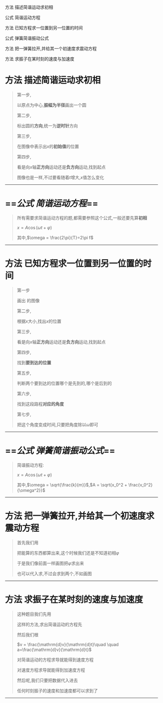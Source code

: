 方法 描述简谐运动求初相

公式 简谐运动方程

方法 已知方程求一位置到另一位置的时间

公式 弹簧简谐振动公式

方法 把一弹簧拉开,并给其一个初速度求震动方程

方法 求振子在某时刻的速度与加速度

# 方法 描述简谐运动求初相

> 第一步,
> 
> 以原点为中心,**振幅为半径**画出一个圆
> 
> 第二步,
> 
> 标出圆的**方向**,统一为**逆时针**方向
> 
> 第三步,
> 
> 在图像中表示出$x$﻿的**初始值**的位置
> 
> 第四步,
> 
> 看是向$x$﻿轴**正方向**运动还是**负方向**运动,找到起点
> 
>   
> 
> 图像也是一样,不过要看随着$t$﻿增大,$x$﻿值怎么变化

---

# ==_**公式 简谐运动方程**_==

> 所有需要求简谐运动方程的题,都需要参照这个公式,一般还要先算**初相**
> 
> $x = A\cos{(\omega t + \varphi)}$
> 
> 其中,$\omega = \frac{2\pi}{T}=2\pi f$﻿

---

# 方法 已知方程求一位置到另一位置的时间

> 第一步
> 
> 画出 的图像
> 
> 第二步,
> 
> 根据$x$﻿大小,找出$x$﻿的位置
> 
> 第三步,
> 
> 看是向$x$﻿轴**正方向**运动还是**负方向**运动,找到起点
> 
> 第四步,
> 
> 找到**要到达的位置**
> 
> 第五步,
> 
> 判断两个要到达的位置哪个是先到的,哪个是后到的
> 
> 第六步,
> 
> 找到这段路程**对应的角度**
> 
> 第七步,
> 
> 把这个角度变成时间,只要把角度除以$\omega$﻿即可

---

# ==_**公式 弹簧简谐振动公式**_==

> 简谐振动方程:
> 
> $x = A \cos{(\omega t + \varphi)}$
> 
> 其中,$\omega = \sqrt{\frac{k}{m}}$﻿,$A = \sqrt{x_0^2 + \frac{v_0^2}{\omega^2}}$﻿

---

# 方法 把一弹簧拉开,并给其一个初速度求震动方程

> 首先我们用
> 
> 把能算的东西都算出来,这个时候我们还是不知道初相$\varphi$﻿
> 
> 于是我们像前面一样画图把$\varphi$﻿求出来
> 
> 也可以代入求,不过会求到两个,不如画图

---

# 方法 求振子在某时刻的速度与加速度

> 这种题目我们先用
> 
> 这样的方法,求出简谐运动的方程先
> 
> 然后我们根
> 
> $v = \frac{\mathrm{d}v}{\mathrm{d}t}\quad \quad a=\frac{\mathrm{d}v}{\mathrm{d}t}$
> 
> 对简谐运动的方程求导就能得到速度方程
> 
> 对速度方程求导就能得到加速度方程
> 
> 然后呢,我们只要把数据代入进去
> 
> 任何时刻振子的速度和加速度都可以求到了

---
